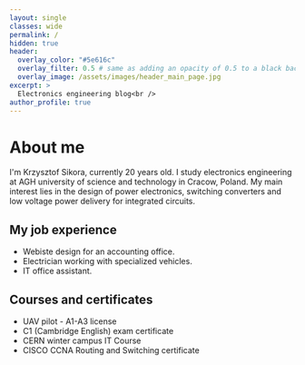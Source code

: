 ```yaml
---
layout: single
classes: wide
permalink: /
hidden: true
header:
  overlay_color: "#5e616c"
  overlay_filter: 0.5 # same as adding an opacity of 0.5 to a black background
  overlay_image: /assets/images/header_main_page.jpg
excerpt: >
  Electronics engineering blog<br />
author_profile: true
---
```




# About me

I'm Krzysztof Sikora, currently 20 years old. I study electronics engineering at AGH university of science and technology in Cracow, Poland.
My main interest lies in the design of power electronics, switching converters and low voltage power delivery for integrated circuits.

## My job experience
- Webiste design for an accounting office.
- Electrician working with specialized vehicles.
- IT office assistant.

## Courses and certificates
- UAV pilot - A1-A3 license
- C1 (Cambridge English) exam certificate
- CERN winter campus IT Course
- CISCO CCNA Routing and Switching certificate





